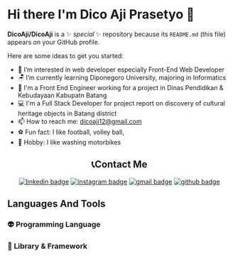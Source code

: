 # Hi there I'm Dico Aji Prasetyo 👋


**DicoAji/DicoAji** is a ✨ _special_ ✨ repository because its `README.md` (this file) appears on your GitHub profile.

Here are some ideas to get you started:

- 👀 I’m interested in web developer especially Front-End Web Developer
- 🪑 I’m currently learning Diponegoro University, majoring in Informatics
- 🏢 I'm a Front End Engineer working for a project in Dinas Pendidikan & Kebudayaan Kabupatn Batang
- 💻 I'm a Full Stack Developer for project report on discovery of cultural heritage objects in Batang district
- 📫 How to reach me: dicoaji12@gmail.com
- ⚽ Fun fact: I like football, volley ball,
- 💙 Hobby: I like washing motorbikes


<h2 align="center">📞Contact Me</h2>
<p align="center">
        <a href="https://www.linkedin.com/in/dico-aji-prasetyo-154318223/"><img src="https://img.shields.io/badge/-Dico%20Aji%20Prasetyo-0077B5?style=flat&logo=Linkedin&logoColor=white" alt="linkedin badge"/></a>
        <a href="https://www.instagram.com/dicoaji_/"><img src="https://img.shields.io/badge/-@dicoaji_-E4405F?style=flat&logo=Instagram&logoColor=white" alt="instagram badge"/></a>
        <a href="mailto:dicoaji12@gmail.com"><img src="https://img.shields.io/badge/-dicoaji12@gmail.com-D14836?style=flat&logo=Gmail&logoColor=white" alt="gmail badge"/></a>
        <a href="https://github.com/DicoAji"><img src="https://img.shields.io/badge/DicoAji-100000?style=flat&logo=github&logoColor=white" alt="github badge"/></a>
        
</p>

## Languages And Tools

### 👽 Programming Language


### 🎁 Library & Framework

